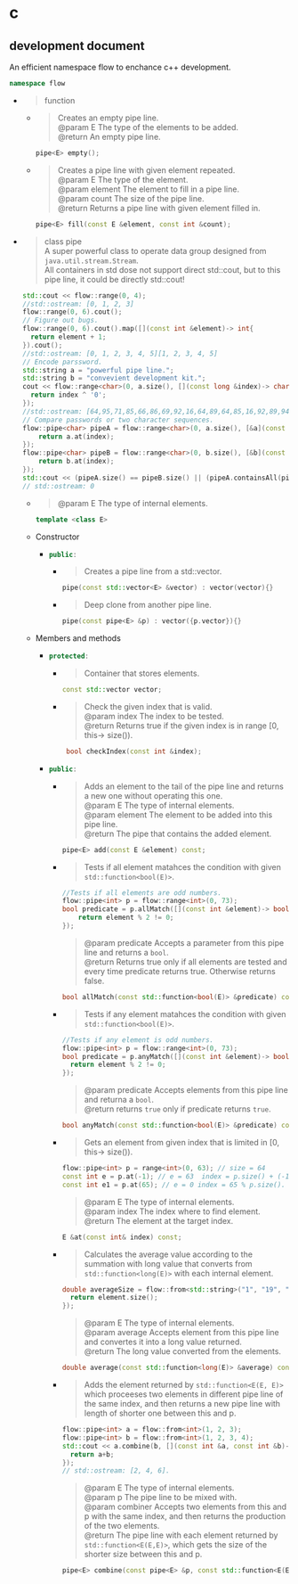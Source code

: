 # c  
## development document  
An efficient namespace flow to enchance c++ development.  
```c++
namespace flow  
```  
+ > function  
  + > Creates an empty pipe line.  
    > @param E The type of the elements to be added.  
    > @return An empty pipe line.  
    ```c++  
    pipe<E> empty();  
    ```  
  + > Creates a pipe line with given element repeated.  
    > @param E The type of the element.  
    > @param element The element to fill in a pipe line.  
    > @param count The size of the pipe line.  
    > @return Returns a pipe line with given element filled in.
    ```c++
    pipe<E> fill(const E &element, const int &count);
    ```  
+ > class pipe  
  > A super powerful class to operate data group designed from ```java.util.stream.Stream```.  
  > All containers in std dose not support direct std::cout, but to this pipe line, it could be directly std::cout!
  ```c++
  std::cout << flow::range(0, 4);
  //std::ostream: [0, 1, 2, 3]  
  flow::range(0, 6).cout();  
  // Figure out bugs.  
  flow::range(0, 6).cout().map([](const int &element)-> int{  
    return element + 1;  
  }).cout();  
  //std::ostream: [0, 1, 2, 3, 4, 5][1, 2, 3, 4, 5]  
  // Encode parssword.  
  std::string a = "powerful pipe line.";  
  std::string b = "convevient development kit.";  
  cout << flow::range<char>(0, a.size(), [](const long &index)-> char{
    return index ^ '0';  
  });
  //std::ostream: [64,95,71,85,66,86,69,92,16,64,89,64,85,16,92,89,94,85,30]
  // Compare passwords or two character sequences.  
  flow::pipe<char> pipeA = flow::range<char>(0, a.size(), [&a](const long &index)-> char{  
      return a.at(index);  
  });  
  flow::pipe<char> pipeB = flow::range<char>(0, b.size(), [&b](const long &b)-> char{  
      return b.at(index);  
  });  
  std::cout << (pipeA.size() == pipeB.size() || (pipeA.containsAll(pipeB) && pipeB.containsAll(pipeA));
  // std::ostream: 0  
  ```  
  + > @param E The type of internal elements.  
    ```c++  
    template <class E>
    ```  
  + Constructor  
    + ```c++
      public:
      ``` 
      + > Creates a pipe line from a std::vector.
        ```c++
        pipe(const std::vector<E> &vector) : vector(vector){}  
        ```
      + > Deep clone from another pipe line.  
        ```c++  
        pipe(const pipe<E> &p) : vector({p.vector}){}
        ```
  + Members and methods  
    + ```c++
      protected:  
      ```  
      + > Container that stores elements.  
        ```c++
        const std::vector vector;
        ```
      + > Check the given index that is valid.  
        > @param index The index to be tested.  
        > @return Returns true if the given index is in range [0, this-> size()).  
        ```c++  
         bool checkIndex(const int &index);  
        ```
    + ```c++  
      public:  
      ```  
      + > Adds an element to the tail of the pipe line and returns a new one without operating this one.  
        > @param E The type of internal elements.  
        > @param element The element to be added into this pipe line.  
        > @return The pipe that contains the added element.  
        ```c++  
        pipe<E> add(const E &element) const;  
        ```  
      + > Tests if all element matahces the condition with given ```std::function<bool(E)>```.  
        ```c++  
        //Tests if all elements are odd numbers.  
        flow::pipe<int> p = flow::range<int>(0, 73);  
        bool predicate = p.allMatch([](const int &element)-> bool{  
            return element % 2 != 0;  
        });
        ```  
        > @param predicate Accepts a parameter from this pipe line and returns a ```bool```.  
        > @return Returns true only if all elements are tested and every time predicate returns true. Otherwise returns false.
        ```c++
        bool allMatch(const std::function<bool(E)> &predicate) const; 
        ```
      + > Tests if any element matahces the condition with given ```std::function<bool(E)>```.  
        ```c++  
        //Tests if any element is odd numbers.  
        flow::pipe<int> p = flow::range<int>(0, 73);  
        bool predicate = p.anyMatch([](const int &element)-> bool{  
          return element % 2 != 0;  
        });  
        ```  
        > @param predicate  Accepts elements from this pipe line and returna a ```bool```.  
        > @return returns ```true``` only if predicate returns ```true```.  
        ```c++  
        bool anyMatch(const std::function<bool(E)> &predicate) const;  
        ```  
      + >  Gets an element from given index that is limited in [0, this-> size()).  
        ```c++  
        flow::pipe<int> p = range<int>(0, 63); // size = 64  
        const int e = p.at(-1); // e = 63  index = p.size() + (-1).  
        const int e1 = p.at(65); // e = 0 index = 65 % p.size().  
        ```  
        > @param E The type of internal elements.  
        > @param index The index where to find element.  
        > @return The element at the target index.
        ```c++  
        E &at(const int& index) const;  
        ```  
      + >  Calculates the average value according to the summation with long value that converts from ```std::function<long(E)>``` with each internal element.  
        ```c++  
        double averageSize = flow::from<std::string>("1", "19", "173").average([](const std::string &element)-> long{
          return element.size();  
        });   
        ```
        >  @param E The type of internal elements.  
        >  @param average Accepts element from this pipe line and convertes it into a long value returned.  
        >  @return The long value converted from the elements.  
        ```c++  
        double average(const std::function<long(E)> &average) const;  
        ```  
      + > Adds the element returned by ```std::function<E(E, E)>``` which proceeses two elements in different pipe line of the same index, and then returns a new pipe line with length of shorter one between this and p.  
        ```c++  
        flow::pipe<int> a = flow::from<int>(1, 2, 3);  
        flow::pipe<int> b = flow::from<int>(1, 2, 3, 4);  
        std::cout << a.combine(b, [](const int &a, const int &b)-> int{  
          return a+b;  
        });
        // std::ostream: [2, 4, 6].  
        ```  
        > @param E The type of internal elements.  
        > @param p The pipe line to be mixed with.  
        > @param combiner Accepts two elements from this and p with the same index, and then returns the production of the two elements.  
        > @return The pipe line with each element returned by ```std::function<E(E,E)>```, which gets the size of the   shorter size between this and p.  
        ```c++  
        pipe<E> combine(const pipe<E> &p, const std::function<E(E, E)> &combiner) const;  
        ```  
